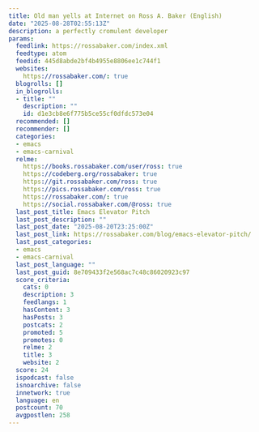 ```yaml
---
title: Old man yells at Internet on Ross A. Baker (English)
date: "2025-08-28T02:55:13Z"
description: a perfectly cromulent developer
params:
  feedlink: https://rossabaker.com/index.xml
  feedtype: atom
  feedid: 445d8abde2bf4b4955e8806ee1c744f1
  websites:
    https://rossabaker.com/: true
  blogrolls: []
  in_blogrolls:
  - title: ""
    description: ""
    id: d1e3cb8e6f775b5ce55cf0dfdc573e04
  recommended: []
  recommender: []
  categories:
  - emacs
  - emacs-carnival
  relme:
    https://books.rossabaker.com/user/ross: true
    https://codeberg.org/rossabaker: true
    https://git.rossabaker.com/ross: true
    https://pics.rossabaker.com/ross: true
    https://rossabaker.com/: true
    https://social.rossabaker.com/@ross: true
  last_post_title: Emacs Elevator Pitch
  last_post_description: ""
  last_post_date: "2025-08-20T23:25:00Z"
  last_post_link: https://rossabaker.com/blog/emacs-elevator-pitch/
  last_post_categories:
  - emacs
  - emacs-carnival
  last_post_language: ""
  last_post_guid: 8e709433f2e568ac7c48c86020923c97
  score_criteria:
    cats: 0
    description: 3
    feedlangs: 1
    hasContent: 3
    hasPosts: 3
    postcats: 2
    promoted: 5
    promotes: 0
    relme: 2
    title: 3
    website: 2
  score: 24
  ispodcast: false
  isnoarchive: false
  innetwork: true
  language: en
  postcount: 70
  avgpostlen: 258
---
```


